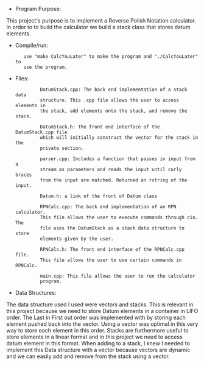 * Program Purpose:

This project's purpose is to implement a Reverse Polish Notation calculator. In
order to to build the calculator we build a stack class that stores datum
elements.

* Compile/run:

         use "make CalcYouLater" to make the program and "./CalcYouLater" to
         use the program.

* Files:

               DatumStack.cpp: The back end implementation of a stack data
               structure. This .cpp file allows the user to access elements in
               the stack, add elements onto the stack, and remove the stack.

               DatumStack.h: The front end interface of the DatumStack.cpp file
               which will initially construct the vector for the stack in the
               private section.

               parser.cpp: Includes a function that passes in input from a
               stream as parameters and reads the input until curly braces
               from the input are matched. Returned an rstring of the input.

               Datum.h: a link of the front of Datum class
               
               RPNCalc.cpp: The back end implementation of an RPN calculator.
               This file allows the user to execute commands through cin. The
               file uses the DatumStack as a stack data structure to store
               elements given by the user.

               RPNCalc.h: The front end interface of the RPNCalc.cpp file.
               This file allows the user to use certain commands in RPNCalc.

               main.cpp: This file allows the user to run the calculator
               program.
               

* Data Structures:

The data structure used I used were vectors and stacks. This is relevant in this
project because we need to store Datum elements in a container in LIFO order.
The Last in First out order was implemented with by storing each element
pushed back into the vector. Using a vector was optimal in this very way to
store each element in this order. Stacks are furthermore useful to store
elements in a linear format and in this project we need to access datum element
in this format. When adding to a stack, I knew I needed to implement this Data
structure with a vector because vectors are dynamic and we can easily add and
remove from the stack using a vector.
